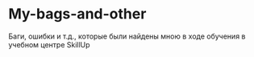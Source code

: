 # My-bags-and-other
Баги, ошибки и т.д., которые были найдены мною в ходе обучения в учебном центре SkillUp
